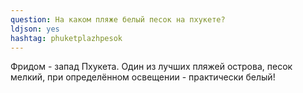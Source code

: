 ```yaml
---
question: На каком пляже белый песок на пхукете?
ldjson: yes
hashtag: phuketplazhpesok
---
```


Фридом - запад Пхукета. Один из лучших пляжей острова, песок мелкий, при определённом освещении - практически белый!
